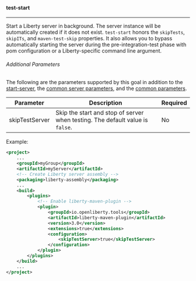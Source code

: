 #### test-start
---
Start a Liberty server in background. The server instance will be automatically created if it does not exist. `test-start` honors the `skipTests`, `skipITs`, and `maven-test-skip` properties. It also allows you to bypass automatically starting the server during the pre-integration-test phase with pom configuration or a Liberty-specific command line argument.

###### Additional Parameters

The following are the parameters supported by this goal in addition to the [start-server](start-server.md#start-server), the [common server parameters](common-server-parameters.md#common-server-parameters), and the [common parameters](common-parameters.md#common-parameters).

| Parameter | Description | Required |
| --------  | ----------- | -------  |
| skipTestServer | Skip the start and stop of server when testing. The default value is `false`. | No |

Example:
```xml
<project>
    ...
    <groupId>myGroup</groupId>
    <artifactId>myServer</artifactId>
    <!-- Create Liberty server assembly -->
    <packaging>liberty-assembly</packaging>
    ...
    <build>
        <plugins>
            <!-- Enable liberty-maven-plugin -->
            <plugin>
                <groupId>io.openliberty.tools</groupId>
                <artifactId>liberty-maven-plugin</artifactId>
                <version>3.0</version>
                <extensions>true</extensions>
                <configuration>
                    <skipTestServer>true</skipTestServer>
                </configuration>
            </plugin>
        </plugins>
    </build>
    ...
</project>
```